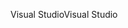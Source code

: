 <span data-ttu-id="80a40-101">Visual Studio</span><span class="sxs-lookup"><span data-stu-id="80a40-101">Visual Studio</span></span>
